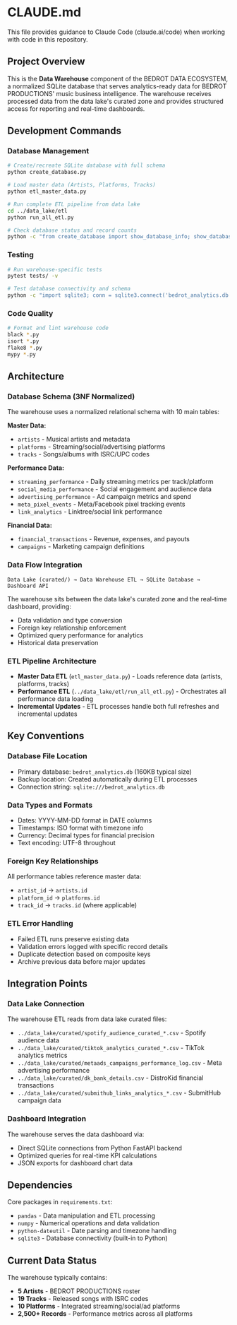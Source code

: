# CLAUDE.md

This file provides guidance to Claude Code (claude.ai/code) when working with code in this repository.

## Project Overview

This is the **Data Warehouse** component of the BEDROT DATA ECOSYSTEM, a normalized SQLite database that serves analytics-ready data for BEDROT PRODUCTIONS' music business intelligence. The warehouse receives processed data from the data lake's curated zone and provides structured access for reporting and real-time dashboards.

## Development Commands

### Database Management
```bash
# Create/recreate SQLite database with full schema
python create_database.py

# Load master data (Artists, Platforms, Tracks)
python etl_master_data.py

# Run complete ETL pipeline from data lake
cd ../data_lake/etl
python run_all_etl.py

# Check database status and record counts
python -c "from create_database import show_database_info; show_database_info()"
```

### Testing
```bash
# Run warehouse-specific tests
pytest tests/ -v

# Test database connectivity and schema
python -c "import sqlite3; conn = sqlite3.connect('bedrot_analytics.db'); print('Tables:', [t[0] for t in conn.execute(\"SELECT name FROM sqlite_master WHERE type='table'\").fetchall()])"
```

### Code Quality
```bash
# Format and lint warehouse code
black *.py
isort *.py
flake8 *.py
mypy *.py
```

## Architecture

### Database Schema (3NF Normalized)
The warehouse uses a normalized relational schema with 10 main tables:

**Master Data:**
- `artists` - Musical artists and metadata
- `platforms` - Streaming/social/advertising platforms  
- `tracks` - Songs/albums with ISRC/UPC codes

**Performance Data:**
- `streaming_performance` - Daily streaming metrics per track/platform
- `social_media_performance` - Social engagement and audience data
- `advertising_performance` - Ad campaign metrics and spend
- `meta_pixel_events` - Meta/Facebook pixel tracking events
- `link_analytics` - Linktree/social link performance

**Financial Data:**
- `financial_transactions` - Revenue, expenses, and payouts
- `campaigns` - Marketing campaign definitions

### Data Flow Integration
```
Data Lake (curated/) → Data Warehouse ETL → SQLite Database → Dashboard API
```

The warehouse sits between the data lake's curated zone and the real-time dashboard, providing:
- Data validation and type conversion
- Foreign key relationship enforcement
- Optimized query performance for analytics
- Historical data preservation

### ETL Pipeline Architecture
- **Master Data ETL** (`etl_master_data.py`) - Loads reference data (artists, platforms, tracks)
- **Performance ETL** (`../data_lake/etl/run_all_etl.py`) - Orchestrates all performance data loading
- **Incremental Updates** - ETL processes handle both full refreshes and incremental updates

## Key Conventions

### Database File Location
- Primary database: `bedrot_analytics.db` (160KB typical size)
- Backup location: Created automatically during ETL processes
- Connection string: `sqlite:///bedrot_analytics.db`

### Data Types and Formats
- Dates: YYYY-MM-DD format in DATE columns
- Timestamps: ISO format with timezone info
- Currency: Decimal types for financial precision
- Text encoding: UTF-8 throughout

### Foreign Key Relationships
All performance tables reference master data:
- `artist_id` → `artists.id`
- `platform_id` → `platforms.id` 
- `track_id` → `tracks.id` (where applicable)

### ETL Error Handling
- Failed ETL runs preserve existing data
- Validation errors logged with specific record details
- Duplicate detection based on composite keys
- Archive previous data before major updates

## Integration Points

### Data Lake Connection
The warehouse ETL reads from data lake curated files:
- `../data_lake/curated/spotify_audience_curated_*.csv` - Spotify audience data
- `../data_lake/curated/tiktok_analytics_curated_*.csv` - TikTok analytics metrics
- `../data_lake/curated/metaads_campaigns_performance_log.csv` - Meta advertising performance
- `../data_lake/curated/dk_bank_details.csv` - DistroKid financial transactions
- `../data_lake/curated/submithub_links_analytics_*.csv` - SubmitHub campaign data

### Dashboard Integration
The warehouse serves the data dashboard via:
- Direct SQLite connections from Python FastAPI backend
- Optimized queries for real-time KPI calculations
- JSON exports for dashboard chart data

## Dependencies
Core packages in `requirements.txt`:
- `pandas` - Data manipulation and ETL processing
- `numpy` - Numerical operations and data validation
- `python-dateutil` - Date parsing and timezone handling
- `sqlite3` - Database connectivity (built-in to Python)

## Current Data Status
The warehouse typically contains:
- **5 Artists** - BEDROT PRODUCTIONS roster
- **19 Tracks** - Released songs with ISRC codes
- **10 Platforms** - Integrated streaming/social/ad platforms
- **2,500+ Records** - Performance metrics across all platforms